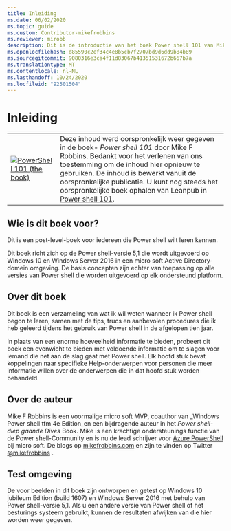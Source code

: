 ```yaml
---
title: Inleiding
ms.date: 06/02/2020
ms.topic: guide
ms.custom: Contributor-mikefrobbins
ms.reviewer: mirobb
description: Dit is de introductie van het boek Power shell 101 van Mike F. Robbins.
ms.openlocfilehash: d85590c2ef34c4e8b5cb7f2707bd9d6dd9b84b89
ms.sourcegitcommit: 9080316e3ca4f11d83067b41351531672b667b7a
ms.translationtype: MT
ms.contentlocale: nl-NL
ms.lasthandoff: 10/24/2020
ms.locfileid: "92501504"
---
```

# <a name="introduction"></a>Inleiding

<table>
  <tr><td>
  <a href="https://leanpub.com/powershell101">
  <img src="media/powershell101-150x194.png" alt="PowerShell 101 (the book)" />
  </a>
  </td>
  <td colspan=2>
Deze inhoud werd oorspronkelijk weer gegeven in de boek- <em>Power shell 101</em> door Mike F Robbins. Bedankt voor het verlenen van ons toestemming om de inhoud hier opnieuw te gebruiken. De inhoud is bewerkt vanuit de oorspronkelijke publicatie. U kunt nog steeds het oorspronkelijke boek ophalen van Leanpub in <a href="https://leanpub.com/powershell101">Power shell 101</a>.
  </td></tr>
</table>

## <a name="who-is-this-book-for"></a>Wie is dit boek voor?

Dit is een post-level-boek voor iedereen die Power shell wilt leren kennen.

Dit boek richt zich op de Power shell-versie 5,1 die wordt uitgevoerd op Windows 10 en Windows Server 2016 in een micro soft Active Directory-domein omgeving. De basis concepten zijn echter van toepassing op alle versies van Power shell die worden uitgevoerd op elk ondersteund platform.

## <a name="about-this-book"></a>Over dit boek

Dit boek is een verzameling van wat ik wil weten wanneer ik Power shell begon te leren, samen met de tips, trucs en aanbevolen procedures die ik heb geleerd tijdens het gebruik van Power shell in de afgelopen tien jaar.

In plaats van een enorme hoeveelheid informatie te bieden, probeert dit boek een evenwicht te bieden met voldoende informatie om te slagen voor iemand die net aan de slag gaat met Power shell. Elk hoofd stuk bevat koppelingen naar specifieke Help-onderwerpen voor personen die meer informatie willen over de onderwerpen die in dat hoofd stuk worden behandeld.

## <a name="about-the-author"></a>Over de auteur

Mike F Robbins is een voormalige micro soft MVP, coauthor van _Windows Power shell tfm 4e Edition_en een bijdragende auteur in het _Power shell-diep gaande Dives_ Book. Mike is een krachtige ondersteunings functie van de Power shell-Community en is nu de lead schrijver voor [Azure PowerShell][] bij micro soft. De blogs op [mikefrobbins.com][] en zijn te vinden op Twitter [@mikefrobbins][] .

## <a name="lab-environment"></a>Test omgeving

De voor beelden in dit boek zijn ontworpen en getest op Windows 10 jubileum Edition (build 1607) en Windows Server 2016 met behulp van Power shell-versie 5,1. Als u een andere versie van Power shell of het besturings systeem gebruikt, kunnen de resultaten afwijken van die hier worden weer gegeven.

<!-- link references -->
[@mikefrobbins]: https://twitter.com/mikefrobbins
[mikefrobbins.com]: http://mikefrobbins.com/
[PowerShell 101]: https://leanpub.com/powershell101
[Azure PowerShell]: /powershell/azure
